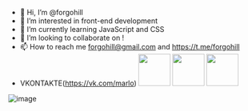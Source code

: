 - 👋 Hi, I’m @forgohill
- 👀 I’m interested in front-end development
- 🌱 I’m currently learning JavaScript and CSS
- 💞️ I’m looking to collaborate on !
- 📫 How to reach me forgohill@gmail.com and https://t.me/forgohill
- VKONTAKTE(https://vk.com/marlo)
<img src="https://cdn.jsdelivr.net/gh/devicons/devicon/icons/javascript/javascript-plain.svg" style="width: 64px"/> <img src="https://cdn.jsdelivr.net/gh/devicons/devicon/icons/css3/css3-plain.svg" style="width: 64px"/> <img src="https://cdn.jsdelivr.net/gh/devicons/devicon/icons/html5/html5-plain.svg" style="width: 64px"/>

          
![image](https://www.codewars.com/users/forgohill/badges/small)

<!---
forgohill/forgohill is a ✨ special ✨ repository because its `README.md` (this file) appears on your GitHub profile.
You can click the Preview link to take a look at your changes.
--->
